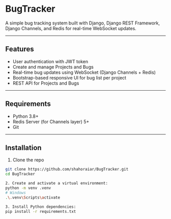 # BugTracker

A simple bug tracking system built with Django, Django REST Framework, Django Channels, and Redis for real-time WebSocket updates.

---

## Features

- User authentication with JWT token
- Create and manage Projects and Bugs
- Real-time bug updates using WebSocket (Django Channels + Redis)
- Bootstrap-based responsive UI for bug list per project
- REST API for Projects and Bugs

---

## Requirements

- Python 3.8+
- Redis Server (for Channels layer) 5+
- Git

---

## Installation

1. Clone the repo

```bash
git clone https://github.com/shahoraiar/BugTracker.git
cd BugTracker

2. Create and activate a virtual environment:
python -m venv .venv
# Windows
.\.venv\Scripts\activate

3. Install Python dependencies:
pip install -r requirements.txt
